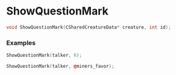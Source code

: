 # ShowQuestionMark
```cpp - C++
void ShowQuestionMark(CSharedCreatureData* creature, int id);
```

### Examples
```cpp - C++
ShowQuestionMark(talker, 6);
```

```cpp - C++
ShowQuestionMark(talker, @miners_favor);
```
